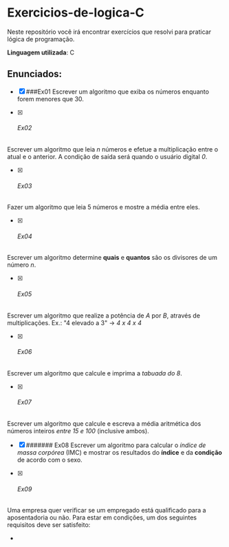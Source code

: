 # Exercicios-de-logica-C
 Neste repositório você irá encontrar exercícios que resolvi para praticar lógica de programação.
 
 **Linguagem utilizada**: C

## Enunciados:

- [x] ###Ex01 
Escrever um algoritmo que exiba os números enquanto forem menores que 30.

- [x] ###### Ex02 
Escrever um algoritmo que leia *n* números e efetue a multiplicação entre o atual e o anterior. A condição de saída será quando o usuário digital *0*.

- [x] ###### Ex03 
Fazer um algoritmo que leia 5 números e mostre a média entre eles.

- [x] ###### Ex04
Escrever um algoritmo determine **quais** e **quantos** são os divisores de um número *n*.

- [x] ###### Ex05
Escrever um algoritmo que realize a potência de *A* por *B*, através de multiplicações. Ex.: "4 elevado a 3" -> *4 x 4 x 4*

- [x] ###### Ex06 
Escrever um algoritmo que calcule e imprima a *tabuada do 8*.

- [x] ###### Ex07
Escrever um algoritmo que calcule e escreva a média aritmética dos números inteiros *entre 15 e 100* (inclusive ambos).

- [x] ####### Ex08
Escrever um algoritmo para calcular o *índice de massa corpórea* (IMC) e mostrar os resultados do **índice** e da **condição** de acordo com o sexo.

- [x] ###### Ex09
Uma empresa quer verificar se um empregado está qualificado para a aposentadoria ou não. 
Para estar em condições, um dos seguintes requisitos deve ser satisfeito: 

- 

